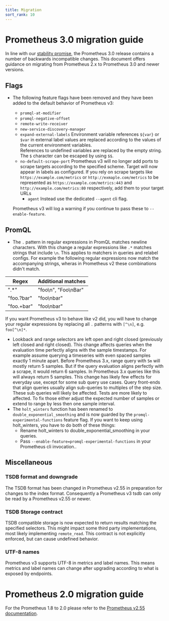 ```yaml
---
title: Migration
sort_rank: 10
---
```


# Prometheus 3.0 migration guide

In line with our [stability promise](https://prometheus.io/docs/prometheus/latest/stability/),
the Prometheus 3.0 release contains a number of backwards incompatible changes.
This document offers guidance on migrating from Prometheus 2.x to Prometheus 3.0 and newer versions.

## Flags

- The following feature flags have been removed and they have been added to the 
  default behavior of Prometheus v3:
  - `promql-at-modifier`
  - `promql-negative-offset`
  - `remote-write-receiver`
  - `new-service-discovery-manager`
  - `expand-external-labels`
    Environment variable references `${var}` or `$var` in external label values 
    are replaced according to the values of the current environment variables.  
    References to undefined variables are replaced by the empty string.
    The `$` character can be escaped by using `$$`.
  - `no-default-scrape-port`
    Prometheus v3 will no longer add ports to scrape targets according to the 
    specified scheme. Target will now appear in labels as configured.
    If you rely on scrape targets like 
    `https://example.com/metrics` or `http://exmaple.com/metrics` to be 
    represented as `https://example.com/metrics:443` and 
    `http://example.com/metrics:80` respectively, add them to your target URLs
    - `agent`
      Instead use the dedicated `--agent` cli flag.

  Prometheus v3 will log a warning if you continue to pass these to 
  `--enable-feature`.

## PromQL

- The `.` pattern in regular expressions in PromQL matches newline characters. 
  With this change a regular expressions like `.*` matches strings that include 
  `\n`. This applies to matchers in queries and relabel configs. For example the 
  following regular expressions now match the accompanying strings, wheras in 
  Prometheus v2 these combinations didn't match.

| Regex      | Additional matches  |
| -----      | ------              |
| ".*"       | "foo\n", "Foo\nBar" |
| "foo.?bar" | "foo\nbar"          |
| "foo.+bar" | "foo\nbar"          |

  If you want Prometheus v3 to behave like v2 did, you will have to change your 
  regular expressions by replacing all `.` patterns with `[^\n]`, e.g.  
  `foo[^\n]*`.
- Lookback and range selectors are left open and right closed (previously left 
  closed and right closed). This change affects queries when the evaluation time 
  perfectly aligns with the sample timestamps. For example assume querying a 
  timeseries with even spaced samples exactly 1 minute apart. Before Prometheus 
  3.x, range query with `5m` will mostly return 5 samples. But if the query 
  evaluation aligns perfectly with a scrape, it would return 6 samples. In 
  Prometheus 3.x queries like this will always return 5 samples.
  This change has likely few effects for everyday use, except for some sub query 
  use cases.
  Query front-ends that align queries usually align sub-queries to multiples of 
  the step size. These sub queries will likely be affected.
  Tests are more likely to affected. To fix those either adjust the expected 
  number of samples or extend to range by less then one sample interval.
- The `holt_winters` function has been renamed to `double_exponential_smoothing` 
  and is now guarded by the `promql-experimental-functions` feature flag.
  If you want to keep using holt_winters, you have to do both of these things:
    - Rename holt_winters to double_exponential_smoothing in your queries.
    - Pass `--enable-feature=promql-experimental-functions` in your Prometheus 
      cli invocation..

## Miscellaneous

### TSDB format and downgrade
The TSDB format has been changed in Prometheus v2.55 in preparation for changes 
to the index format. Consequently a Prometheus v3 tsdb can only be read by a 
Prometheus v2.55 or newer.

### TSDB Storage contract
TSDB compatible storage is now expected to return results matching the specified 
selectors. This might impact some third party implementations, most likely 
implementing `remote_read`.
This contract is not explicitly enforced, but can cause undefined behavior.

### UTF-8 names
Prometheus v3 supports UTF-8 in metrics and label names. This means metrics and 
label names can change after upgrading according to what is exposed by 
endpoints.

# Prometheus 2.0 migration guide

For the Prometheus 1.8 to 2.0 please refer to the [Prometheus v2.55 documentation](https://prometheus.io/docs/prometheus/2.55/migration/).
